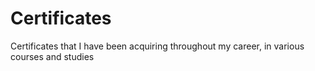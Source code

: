 # Certificates
Certificates that I have been acquiring throughout my career, in various courses and studies
